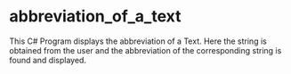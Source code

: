 # abbreviation_of_a_text

This C# Program displays the abbreviation of a Text. Here the string is obtained from the user and the abbreviation of the corresponding string is found and displayed.
